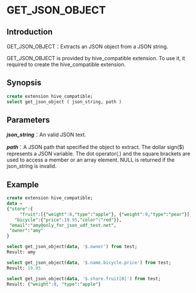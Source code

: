 # GET_JSON_OBJECT

## Introduction

GET_JSON_OBJECT：Extracts an JSON object from a JSON string. 

GET_JSON_OBJECT is provided by hive_compatible extension. To use it, it required to create the hive_compatible extension.

## Synopsis

```sql
create extension hive_compatible;
select get_json_object ( json_string, path )
```

## Parameters

_**json_string**_：An valid JSON text.

_**path**_：A JSON path that specified the object to extract. The dollar sign($) represents a JSON variable. The dot operator(.) and the square brackets are used to access a member or an array element. NULL is returned if the json_string is invalid.

## Example

```sql
create extension hive_compatible;
data =
{"store":{
	 "fruit":[{"weight":8,"type":"apple"}, {"weight":9,"type":"pear"}],
   "bicycle":{"price":19.95,"color":"red"}},
 "email":"amy@only_for_json_udf_test.net",
 "owner":"amy"
}

select get_json_object(data, '$.owner') from test;
Result: amy

select get_json_object(data, '$.name.bicycle.price') from test;
Result: 19.95

select get_json_object(data, '$.store.fruit[0]') from test;
Result: {"weight":8, "type":"apple"}
```

